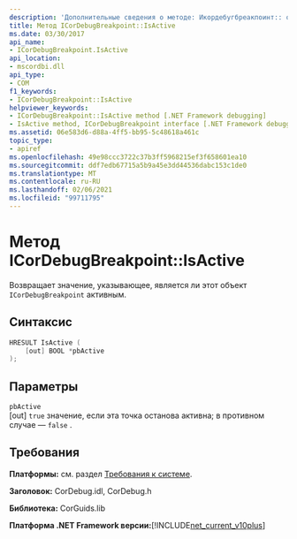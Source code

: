 ```yaml
---
description: 'Дополнительные сведения о методе: Икордебугбреакпоинт:: onactive'
title: Метод ICorDebugBreakpoint::IsActive
ms.date: 03/30/2017
api_name:
- ICorDebugBreakpoint.IsActive
api_location:
- mscordbi.dll
api_type:
- COM
f1_keywords:
- ICorDebugBreakpoint::IsActive
helpviewer_keywords:
- ICorDebugBreakpoint::IsActive method [.NET Framework debugging]
- IsActive method, ICorDebugBreakpoint interface [.NET Framework debugging]
ms.assetid: 06e583d6-d88a-4ff5-bb95-5c48618a461c
topic_type:
- apiref
ms.openlocfilehash: 49e98ccc3722c37b3ff5968215ef3f658601ea10
ms.sourcegitcommit: ddf7edb67715a5b9a45e3dd44536dabc153c1de0
ms.translationtype: MT
ms.contentlocale: ru-RU
ms.lasthandoff: 02/06/2021
ms.locfileid: "99711795"
---
```

# <a name="icordebugbreakpointisactive-method"></a>Метод ICorDebugBreakpoint::IsActive

Возвращает значение, указывающее, является ли этот объект `ICorDebugBreakpoint` активным.  
  
## <a name="syntax"></a>Синтаксис  
  
```cpp  
HRESULT IsActive (  
    [out] BOOL *pbActive  
);  
```  
  
## <a name="parameters"></a>Параметры  

 `pbActive`  
 [out] `true` значение, если эта точка останова активна; в противном случае — `false` .  
  
## <a name="requirements"></a>Требования  

 **Платформы:** см. раздел [Требования к системе](../../get-started/system-requirements.md).  
  
 **Заголовок:** CorDebug.idl, CorDebug.h  
  
 **Библиотека:** CorGuids.lib  
  
 **Платформа .NET Framework версии:**[!INCLUDE[net_current_v10plus](../../../../includes/net-current-v10plus-md.md)]
